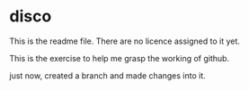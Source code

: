 # disco
This is the readme file.
There are no licence assigned to it yet.

This is the exercise to help me grasp the working of github.

just now, created a branch and made changes into it.
